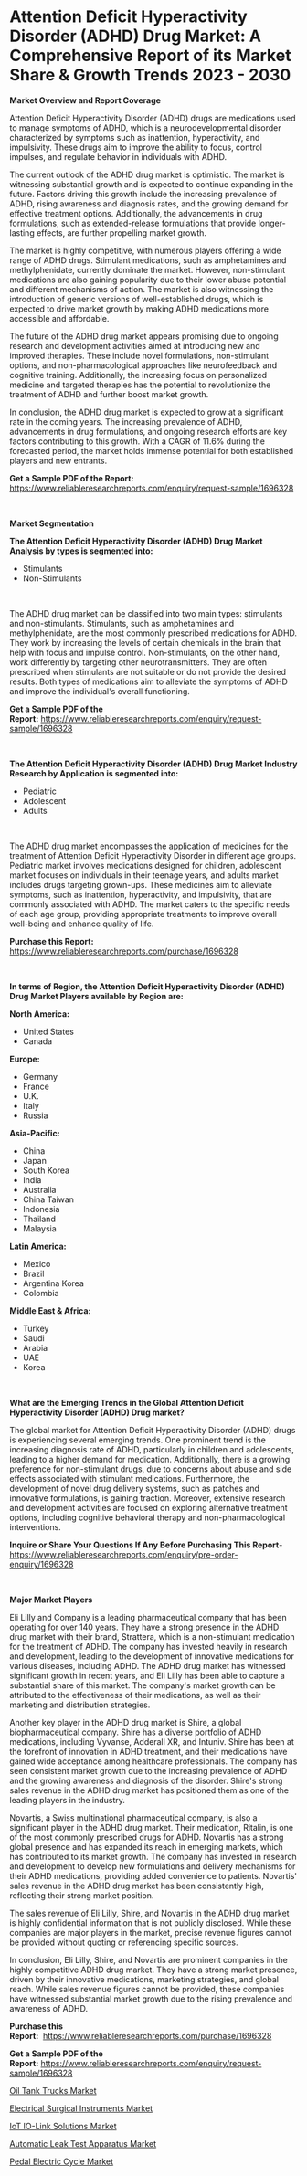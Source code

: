 <p><h1>Attention Deficit Hyperactivity Disorder (ADHD) Drug Market: A Comprehensive Report of its Market Share & Growth Trends 2023 - 2030</h1></p><p><strong>Market Overview and Report Coverage</strong></p>
<p><p>Attention Deficit Hyperactivity Disorder (ADHD) drugs are medications used to manage symptoms of ADHD, which is a neurodevelopmental disorder characterized by symptoms such as inattention, hyperactivity, and impulsivity. These drugs aim to improve the ability to focus, control impulses, and regulate behavior in individuals with ADHD.</p><p>The current outlook of the ADHD drug market is optimistic. The market is witnessing substantial growth and is expected to continue expanding in the future. Factors driving this growth include the increasing prevalence of ADHD, rising awareness and diagnosis rates, and the growing demand for effective treatment options. Additionally, the advancements in drug formulations, such as extended-release formulations that provide longer-lasting effects, are further propelling market growth.</p><p>The market is highly competitive, with numerous players offering a wide range of ADHD drugs. Stimulant medications, such as amphetamines and methylphenidate, currently dominate the market. However, non-stimulant medications are also gaining popularity due to their lower abuse potential and different mechanisms of action. The market is also witnessing the introduction of generic versions of well-established drugs, which is expected to drive market growth by making ADHD medications more accessible and affordable.</p><p>The future of the ADHD drug market appears promising due to ongoing research and development activities aimed at introducing new and improved therapies. These include novel formulations, non-stimulant options, and non-pharmacological approaches like neurofeedback and cognitive training. Additionally, the increasing focus on personalized medicine and targeted therapies has the potential to revolutionize the treatment of ADHD and further boost market growth.</p><p>In conclusion, the ADHD drug market is expected to grow at a significant rate in the coming years. The increasing prevalence of ADHD, advancements in drug formulations, and ongoing research efforts are key factors contributing to this growth. With a CAGR of 11.6% during the forecasted period, the market holds immense potential for both established players and new entrants.</p></p>
<p><strong>Get a Sample PDF of the Report:</strong> <a href="https://www.reliableresearchreports.com/enquiry/request-sample/1696328">https://www.reliableresearchreports.com/enquiry/request-sample/1696328</a></p>
<p>&nbsp;</p>
<p><strong>Market Segmentation</strong></p>
<p><strong>The Attention Deficit Hyperactivity Disorder (ADHD) Drug Market Analysis by types is segmented into:</strong></p>
<p><ul><li>Stimulants</li><li>Non-Stimulants</li></ul></p>
<p>&nbsp;</p>
<p><p>The ADHD drug market can be classified into two main types: stimulants and non-stimulants. Stimulants, such as amphetamines and methylphenidate, are the most commonly prescribed medications for ADHD. They work by increasing the levels of certain chemicals in the brain that help with focus and impulse control. Non-stimulants, on the other hand, work differently by targeting other neurotransmitters. They are often prescribed when stimulants are not suitable or do not provide the desired results. Both types of medications aim to alleviate the symptoms of ADHD and improve the individual's overall functioning.</p></p>
<p><strong>Get a Sample PDF of the Report:</strong>&nbsp;<a href="https://www.reliableresearchreports.com/enquiry/request-sample/1696328">https://www.reliableresearchreports.com/enquiry/request-sample/1696328</a></p>
<p>&nbsp;</p>
<p><strong>The Attention Deficit Hyperactivity Disorder (ADHD) Drug Market Industry Research by Application is segmented into:</strong></p>
<p><ul><li>Pediatric</li><li>Adolescent</li><li>Adults</li></ul></p>
<p>&nbsp;</p>
<p><p>The ADHD drug market encompasses the application of medicines for the treatment of Attention Deficit Hyperactivity Disorder in different age groups. Pediatric market involves medications designed for children, adolescent market focuses on individuals in their teenage years, and adults market includes drugs targeting grown-ups. These medicines aim to alleviate symptoms, such as inattention, hyperactivity, and impulsivity, that are commonly associated with ADHD. The market caters to the specific needs of each age group, providing appropriate treatments to improve overall well-being and enhance quality of life.</p></p>
<p><strong>Purchase this Report:</strong>&nbsp; <a href="https://www.reliableresearchreports.com/purchase/1696328">https://www.reliableresearchreports.com/purchase/1696328</a></p>
<p>&nbsp;</p>
<p><strong>In terms of Region, the Attention Deficit Hyperactivity Disorder (ADHD) Drug Market Players available by Region are:</strong></p>
<p>
    <p> <strong> North America: </strong>
        <ul>
            <li>United States</li>
            <li>Canada</li>
        </ul>
        </p> 
    <p> <strong> Europe: </strong>
        <ul>
            <li>Germany</li>
            <li>France</li>
            <li>U.K.</li>
            <li>Italy</li>
            <li>Russia</li>
        </ul>
        </p> 
    <p> <strong> Asia-Pacific: </strong>
        <ul>
            <li>China</li>
            <li>Japan</li>
            <li>South Korea</li>
            <li>India</li>
            <li>Australia</li>
            <li>China Taiwan</li>
            <li>Indonesia</li>
            <li>Thailand</li>
            <li>Malaysia</li>
        </ul>
        </p> 
    <p> <strong> Latin America: </strong>
        <ul>
            <li>Mexico</li>
            <li>Brazil</li>
            <li>Argentina Korea</li>
            <li>Colombia</li>
        </ul>
        </p> 
    <p> <strong> Middle East & Africa: </strong>
        <ul>
            <li>Turkey</li>
            <li>Saudi</li>
            <li>Arabia</li>
            <li>UAE</li>
            <li>Korea</li>
        </ul>
    </p>
    </p>
<p>&nbsp;</p>
<p><strong>What are the Emerging Trends in the Global Attention Deficit Hyperactivity Disorder (ADHD) Drug market?</strong></p>
<p><p>The global market for Attention Deficit Hyperactivity Disorder (ADHD) drugs is experiencing several emerging trends. One prominent trend is the increasing diagnosis rate of ADHD, particularly in children and adolescents, leading to a higher demand for medication. Additionally, there is a growing preference for non-stimulant drugs, due to concerns about abuse and side effects associated with stimulant medications. Furthermore, the development of novel drug delivery systems, such as patches and innovative formulations, is gaining traction. Moreover, extensive research and development activities are focused on exploring alternative treatment options, including cognitive behavioral therapy and non-pharmacological interventions.</p></p>
<p><strong>Inquire or Share Your Questions If Any Before Purchasing This Report</strong>- <a href="https://www.reliableresearchreports.com/enquiry/pre-order-enquiry/1696328">https://www.reliableresearchreports.com/enquiry/pre-order-enquiry/1696328</a></p>
<p>&nbsp;</p>
<p><strong>Major Market Players</strong></p>
<p><p>Eli Lilly and Company is a leading pharmaceutical company that has been operating for over 140 years. They have a strong presence in the ADHD drug market with their brand, Strattera, which is a non-stimulant medication for the treatment of ADHD. The company has invested heavily in research and development, leading to the development of innovative medications for various diseases, including ADHD. The ADHD drug market has witnessed significant growth in recent years, and Eli Lilly has been able to capture a substantial share of this market. The company's market growth can be attributed to the effectiveness of their medications, as well as their marketing and distribution strategies.</p><p>Another key player in the ADHD drug market is Shire, a global biopharmaceutical company. Shire has a diverse portfolio of ADHD medications, including Vyvanse, Adderall XR, and Intuniv. Shire has been at the forefront of innovation in ADHD treatment, and their medications have gained wide acceptance among healthcare professionals. The company has seen consistent market growth due to the increasing prevalence of ADHD and the growing awareness and diagnosis of the disorder. Shire's strong sales revenue in the ADHD drug market has positioned them as one of the leading players in the industry.</p><p>Novartis, a Swiss multinational pharmaceutical company, is also a significant player in the ADHD drug market. Their medication, Ritalin, is one of the most commonly prescribed drugs for ADHD. Novartis has a strong global presence and has expanded its reach in emerging markets, which has contributed to its market growth. The company has invested in research and development to develop new formulations and delivery mechanisms for their ADHD medications, providing added convenience to patients. Novartis' sales revenue in the ADHD drug market has been consistently high, reflecting their strong market position.</p><p>The sales revenue of Eli Lilly, Shire, and Novartis in the ADHD drug market is highly confidential information that is not publicly disclosed. While these companies are major players in the market, precise revenue figures cannot be provided without quoting or referencing specific sources.</p><p>In conclusion, Eli Lilly, Shire, and Novartis are prominent companies in the highly competitive ADHD drug market. They have a strong market presence, driven by their innovative medications, marketing strategies, and global reach. While sales revenue figures cannot be provided, these companies have witnessed substantial market growth due to the rising prevalence and awareness of ADHD.</p></p>
<p><strong>Purchase this Report:</strong>&nbsp;&nbsp;<a href="https://www.reliableresearchreports.com/purchase/1696328">https://www.reliableresearchreports.com/purchase/1696328</a></p>
<p></p>
<p><strong>Get a Sample PDF of the Report:</strong>&nbsp;<a href="https://www.reliableresearchreports.com/enquiry/request-sample/1696328">https://www.reliableresearchreports.com/enquiry/request-sample/1696328</a></p>
<p><p><a href="https://www.linkedin.com/pulse/oil-tank-trucks-market-share-amp-new-trends-analysis-report-wzrbe/">Oil Tank Trucks Market</a></p><p><a href="https://github.com/lilstefpacute/Market-Research-Report-List-1/blob/main/electrical-surgical-instruments-market.md">Electrical Surgical Instruments Market</a></p><p><a href="https://medium.com/@sink.pay.sand/iot-io-link-solutions-market-insights-into-market-cagr-market-trends-and-growth-strategies-9a22b06622b5">IoT IO-Link Solutions Market</a></p><p><a href="https://github.com/AKSHATREPORTPRIME/Market-Research-Report-List-1/blob/main/automatic-leak-test-apparatus-market.md">Automatic Leak Test Apparatus Market</a></p><p><a href="https://www.linkedin.com/pulse/pedal-electric-cycle-market-challenges-opportunities-growth-wtdxe/">Pedal Electric Cycle Market</a></p></p>